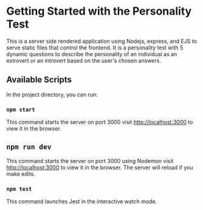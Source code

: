 # Getting Started with the Personality Test
This is a server side rendered application using Nodejs, express, and EJS  to serve static files that control the frontend.
It is a personality test with 5 dynamic questions to describe the personality of an individual as an extrovert or an introvert based on the user's chosen answers.


## Available Scripts

In the project directory, you can run:

### `npm start`
This command starts the server on port 3000 visit [http://localhost:3000](http://localhost:3000) to view it in the browser.

## `npm run dev`
This command starts the server on port 3000 using Nodemon visit [http://localhost:3000](http://localhost:3000) to view it in the browser.
The server will reload if you make edits.


### `npm test`
This command launches Jest in the interactive watch mode.

